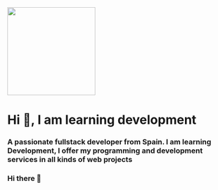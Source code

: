 <div id="header" aling="center">
    <img src="https://media.giphy.com/media/2IudUHdI075HL02Pkk/giphy.gif"  width="200"/>
    <h1 aling="center">Hi 👋, I am learning development</h1>
    <h3 aling="center">A passionate fullstack developer from Spain. I am learning Development, I offer my programming and development services in all kinds of web projects</h3>
</div>

### Hi there 👋



<!--
**Mrheaven778/Mrheaven778** is a ✨ _special_ ✨ repository because its `README.md` (this file) appears on your GitHub profile.

Here are some ideas to get you started:

- 🔭 I’m currently working on ...
- 🌱 I’m currently learning ...
- 👯 I’m looking to collaborate on ...
- 🤔 I’m looking for help with ...
- 💬 Ask me about ...
- 📫 How to reach me: ...
- 😄 Pronouns: ...
- ⚡ Fun fact: ...
-->
